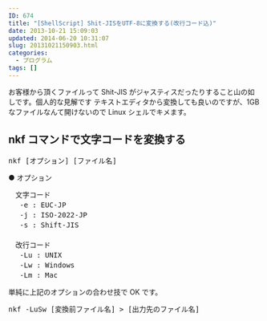 ```yaml
---
ID: 674
title: "[ShellScript] Shit-JISをUTF-8に変換する(改行コード込)"
date: 2013-10-21 15:09:03
updated: 2014-06-20 10:31:07
slug: 20131021150903.html
categories:
  - プログラム
tags: []
---
```


お客様から頂くファイルって Shit-JIS がジャスティスだったりすること山の如しです。<span class="text-muted">個人的な見解です</span>
テキストエディタから変換しても良いのですが、1GB なファイルなんて開けないので Linux シェルでキメます。

<!--more-->
<h2>nkf コマンドで文字コードを変換する</h2>

<pre>nkf [オプション] [ファイル名]</pre>

● オプション

<pre>
　文字コード
　 -e : EUC-JP
　 -j : ISO-2022-JP
　 -s : Shift-JIS
　
　改行コード
　 -Lu : UNIX
　 -Lw : Windows
　 -Lm : Mac</pre>

単純に上記のオプションの合わせ技で OK です。

<pre class="prettyprint linenums">nkf -LuSw [変換前ファイル名] > [出力先のファイル名]</pre>
